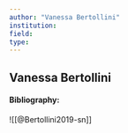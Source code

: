 ```yaml
---
author: "Vanessa Bertollini"
institution:
field:
type:
---
```


## Vanessa Bertollini
#### Bibliography:

![[@Bertollini2019-sn]]